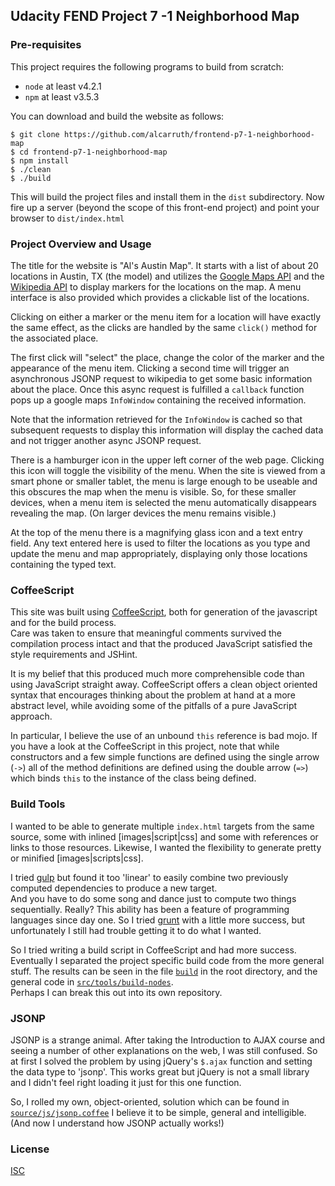 
## Udacity FEND Project 7 -1 Neighborhood Map

### Pre-requisites

This project requires the following programs to build from scratch:

 - `node` at least v4.2.1
 - `npm`  at least v3.5.3

You can download and build the website as follows:

```
$ git clone https://github.com/alcarruth/frontend-p7-1-neighborhood-map
$ cd frontend-p7-1-neighborhood-map
$ npm install
$ ./clean
$ ./build
```

This will build the project files and install them in the `dist` subdirectory.
Now fire up a server (beyond the scope of this front-end project) and point
your browser to `dist/index.html`

### Project Overview and Usage

The title for the website is "Al's Austin Map".  It starts with a list of
about 20 locations in Austin, TX (the model) and utilizes the 
[Google Maps API](https://developers.google.com/maps/)
and the [Wikipedia API](https://www.mediawiki.org/wiki/API:Main_page)
to display markers for the locations on the map.  A
menu interface is also provided which provides a clickable list of the locations.

Clicking on either a marker or the menu item for a location will have exactly
the same effect, as the clicks are handled by the same `click()` method for the 
associated place. 

The first click will "select" the place, change the color of the marker and 
the appearance of the menu item.  Clicking a second time will trigger an
asynchronous JSONP request to wikipedia to get some basic information about
the place.  Once this async request is fulfilled a `callback` function pops
up a google maps `InfoWindow` containing the received information.

Note that the information retrieved for the `InfoWindow` is cached so that
subsequent requests to display this information will display the cached data
and not trigger another async JSONP request.

There is a hamburger icon in the upper left corner of the web page.  Clicking
this icon will toggle the visibility of the menu.  When the site is viewed 
from a smart phone or smaller tablet, the menu is large enough to be useable
and this obscures the map when the menu is visible.  So, for these smaller
devices, when a menu item is selected the menu automatically disappears
revealing the map.  (On larger devices the menu remains visible.)

At the top of the menu there is a magnifying glass icon and a text entry
field.  Any text entered here is used to filter the locations as you type
and update the menu and map appropriately, displaying only those locations
containing the typed text.

### CoffeeScript

This site was built using [CoffeeScript](http://coffeescript.org/), 
both for generation of the javascript and for the build process.  
Care was taken to ensure that meaningful comments
survived the compilation process intact and that the produced JavaScript 
satisfied the style requirements and JSHint.

It is my belief that this produced much more comprehensible code than using
JavaScript straight away.  CoffeeScript offers a clean object oriented syntax
that encourages thinking about the problem at hand at a more abstract level,
while avoiding some of the pitfalls of a pure JavaScript approach.

In particular, I believe the use of an unbound `this` reference is bad mojo. If 
you have a look at the CoffeeScript in this project, note that while constructors
and a few simple functions are defined using the single arrow (`->`) all of
the method definitions are defined using the double arrow (`=>`) which binds `this`
to the instance of the class being defined.

### Build Tools

I wanted to be able to generate multiple `index.html` targets from the same source,
some with inlined [images|script|css] and some with references or links to those
resources.  Likewise, I wanted the flexibility to generate pretty
or minified [images|scripts|css].  

I tried [gulp](http://gulpjs.com/) but found it too 'linear' to easily 
combine two previously computed dependencies to produce a new target.  
And you have to do some song and dance just to compute two things sequentially. 
Really?  This ability has been a feature of programming languages since day one.
So I tried [grunt](http://gruntjs.com/) with a little more success, but 
unfortunately I still had trouble getting it to do what I wanted.

So I tried writing a build script in CoffeeScript and had more success.  Eventually
I separated the project specific build code from the more general stuff.  The results
can be seen in the file 
[`build`](https://github.com/alcarruth/frontend-p7-1-neighborhood-map/blob/master/build)
in the root directory, and the general code in
[`src/tools/build-nodes`](https://github.com/alcarruth/frontend-p7-1-neighborhood-map/blob/master/src/tools/build-nodes/index.coffee).  
Perhaps I can break this out into its own repository.


### JSONP

JSONP is a strange animal.  After taking the Introduction to AJAX course and 
seeing a number of other explanations on the web, I was still confused.  So
at first I solved the problem by using jQuery's `$.ajax` function and setting
the data type to 'jsonp'.  This works great but jQuery is not a small library
and I didn't feel right loading it just for this one function.

So, I rolled my own, object-oriented, solution which can be found in 
[`source/js/jsonp.coffee`](https://github.com/alcarruth/frontend-p7-1-neighborhood-map/blob/master/src/js/jsonp.coffee)
I believe it to be simple, general and intelligible.  (And now I understand how JSONP
actually works!)


### License

[ISC](https://opensource.org/licenses/ISC)
